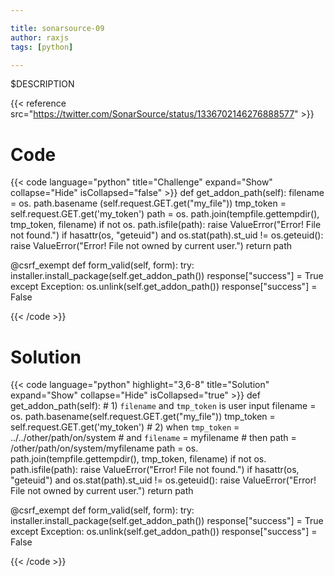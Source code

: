 ```yaml
---

title: sonarsource-09
author: raxjs
tags: [python]

---
```


$DESCRIPTION

<!--more-->
{{< reference src="https://twitter.com/SonarSource/status/1336702146276888577" >}}

# Code
{{< code language="python"  title="Challenge" expand="Show" collapse="Hide" isCollapsed="false" >}}
def get_addon_path(self):
    filename = os. path.basename (self.request.GET.get("my_file"))
    tmp_token = self.request.GET.get('my_token')
    path = os. path.join(tempfile.gettempdir(), tmp_token, filename)
    if not os. path.isfile(path):
        raise ValueError("Error! File not found.")
    if hasattr(os, "geteuid") and os.stat(path).st_uid != os.geteuid():
        raise ValueError("Error! File not owned by current user.")
    return path

@csrf_exempt
def form_valid(self, form):
    try:
        installer.install_package(self.get_addon_path())
        response["success"] = True
    except Exception:
        os.unlink(self.get_addon_path())
        response["success"] = False

{{< /code >}}

# Solution
{{< code language="python" highlight="3,6-8" title="Solution" expand="Show" collapse="Hide" isCollapsed="true" >}}
def get_addon_path(self):
    # 1) `filename` and `tmp_token` is user input
    filename = os. path.basename(self.request.GET.get("my_file"))
    tmp_token = self.request.GET.get('my_token')
    # 2) when `tmp_token` = ../../other/path/on/system
    #    and  `filename` = myfilename
    #    then path = /other/path/on/system/myfilename
    path = os. path.join(tempfile.gettempdir(), tmp_token, filename)
    if not os. path.isfile(path):
        raise ValueError("Error! File not found.")
    if hasattr(os, "geteuid") and os.stat(path).st_uid != os.geteuid():
        raise ValueError("Error! File not owned by current user.")
    return path

@csrf_exempt
def form_valid(self, form):
    try:
        installer.install_package(self.get_addon_path())
        response["success"] = True
    except Exception:
        os.unlink(self.get_addon_path())
        response["success"] = False

{{< /code >}}
